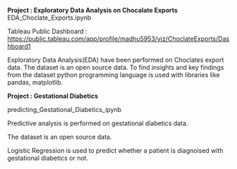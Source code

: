 **Project : Exploratory Data Analysis on Chocalate Exports**
EDA_Choclate_Exports.ipynb

Tableau Public Dashboard : https://public.tableau.com/app/profile/madhu5953/viz/ChoclateExports/Dashboard1

Exploratory Data Analysis(EDA) have been performed on Choclates export data. 
The dataset is an open source data. 
To find insights and key findings from the dataset python programming language is used with libraries like pandas, matplotlib.

**Project : Gestational Diabetics**

predicting_Gestational_Diabetics_ipynb

Predictive analysis is performed on gestational diabetics data.

The dataset is an open source data.

Logistic Regression is used to predict whether a patient is diagnoised with gestational diabetics or not.

